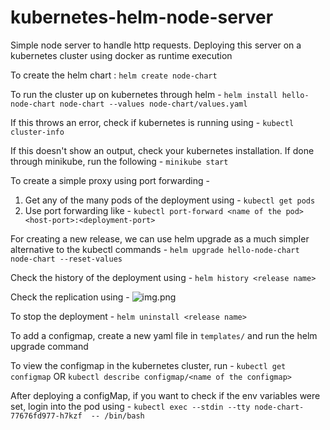 # kubernetes-helm-node-server
Simple node server to handle http requests. Deploying this server on a kubernetes cluster using docker as runtime execution

To create the helm chart :
```helm create node-chart```

To run the cluster up on kubernetes through helm - 
```helm install hello-node-chart node-chart --values node-chart/values.yaml```

If this throws an error, check if kubernetes is running using - 
```kubectl cluster-info```

If this doesn't show an output, check your kubernetes installation. If done through minikube, run the following - 
```minikube start```

To create a simple proxy using port forwarding - 
1. Get any of the many pods of the deployment using - ```kubectl get pods```
2. Use port forwarding like - ```kubectl port-forward <name of the pod> <host-port>:<deployment-port>```

For creating a new release, we can use helm upgrade as a much simpler alternative to the kubectl commands -
```helm upgrade hello-node-chart node-chart --reset-values```

Check the history of the deployment using -
```helm history <release name>```

Check the replication using -
![img.png](img.png)

To stop the deployment -
```helm uninstall <release name>```

To add a configmap, create a new yaml file in `templates/` and run the helm upgrade command

To view the configmap in the kubernetes cluster, run - 
```kubectl get configmap```
OR
```kubectl describe configmap/<name of the configmap>```

After deploying a configMap, if you want to check if the env variables were set, login into the pod using - 
```kubectl exec --stdin --tty node-chart-77676fd977-h7kzf  -- /bin/bash```
